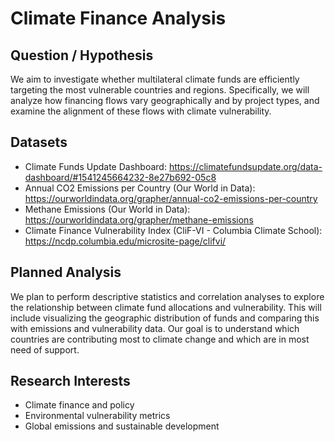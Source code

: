 # Climate Finance Analysis

## Question / Hypothesis
We aim to investigate whether multilateral climate funds are efficiently targeting the most vulnerable countries and regions. Specifically, we will analyze how financing flows vary geographically and by project types, and examine the alignment of these flows with climate vulnerability.

## Datasets
- Climate Funds Update Dashboard: https://climatefundsupdate.org/data-dashboard/#1541245664232-8e27b692-05c8  
- Annual CO2 Emissions per Country (Our World in Data): https://ourworldindata.org/grapher/annual-co2-emissions-per-country  
- Methane Emissions (Our World in Data): https://ourworldindata.org/grapher/methane-emissions  
- Climate Finance Vulnerability Index (CliF-VI - Columbia Climate School): https://ncdp.columbia.edu/microsite-page/clifvi/

## Planned Analysis
We plan to perform descriptive statistics and correlation analyses to explore the relationship between climate fund allocations and vulnerability. This will include visualizing the geographic distribution of funds and comparing this with emissions and vulnerability data. Our goal is to understand which countries are contributing most to climate change and which are in most need of support.

## Research Interests
- Climate finance and policy  
- Environmental vulnerability metrics  
- Global emissions and sustainable development
